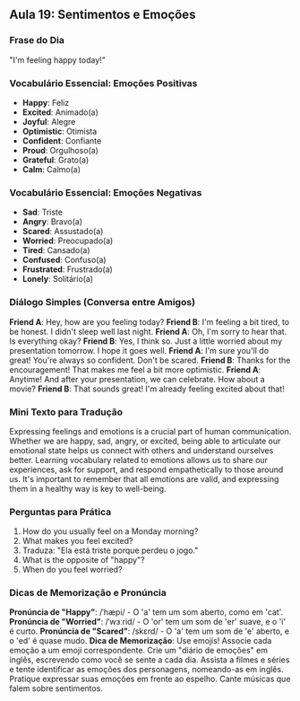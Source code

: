 ## Aula 19: Sentimentos e Emoções

### Frase do Dia

"I'm feeling happy today!"

### Vocabulário Essencial: Emoções Positivas

- **Happy**: Feliz
- **Excited**: Animado(a)
- **Joyful**: Alegre
- **Optimistic**: Otimista
- **Confident**: Confiante
- **Proud**: Orgulhoso(a)
- **Grateful**: Grato(a)
- **Calm**: Calmo(a)

### Vocabulário Essencial: Emoções Negativas

- **Sad**: Triste
- **Angry**: Bravo(a)
- **Scared**: Assustado(a)
- **Worried**: Preocupado(a)
- **Tired**: Cansado(a)
- **Confused**: Confuso(a)
- **Frustrated**: Frustrado(a)
- **Lonely**: Solitário(a)

### Diálogo Simples (Conversa entre Amigos)

**Friend A**: Hey, how are you feeling today?
**Friend B**: I'm feeling a bit tired, to be honest. I didn't sleep well last night.
**Friend A**: Oh, I'm sorry to hear that. Is everything okay?
**Friend B**: Yes, I think so. Just a little worried about my presentation tomorrow. I hope it goes well.
**Friend A**: I'm sure you'll do great! You're always so confident. Don't be scared.
**Friend B**: Thanks for the encouragement! That makes me feel a bit more optimistic.
**Friend A**: Anytime! And after your presentation, we can celebrate. How about a movie?
**Friend B**: That sounds great! I'm already feeling excited about that!

### Mini Texto para Tradução

Expressing feelings and emotions is a crucial part of human communication. Whether we are happy, sad, angry, or excited, being able to articulate our emotional state helps us connect with others and understand ourselves better. Learning vocabulary related to emotions allows us to share our experiences, ask for support, and respond empathetically to those around us. It's important to remember that all emotions are valid, and expressing them in a healthy way is key to well-being.

### Perguntas para Prática

1. How do you usually feel on a Monday morning?
2. What makes you feel excited?
3. Traduza: "Ela está triste porque perdeu o jogo."
4. What is the opposite of "happy"?
5. When do you feel worried?

### Dicas de Memorização e Pronúncia

**Pronúncia de "Happy"**: /ˈhæpi/ - O 'a' tem um som aberto, como em 'cat'.
**Pronúncia de "Worried"**: /ˈwɜːrid/ - O 'or' tem um som de 'er' suave, e o 'i' é curto.
**Pronúncia de "Scared"**: /skɛrd/ - O 'a' tem um som de 'e' aberto, e o 'ed' é quase mudo.
**Dica de Memorização**: Use emojis! Associe cada emoção a um emoji correspondente. Crie um "diário de emoções" em inglês, escrevendo como você se sente a cada dia. Assista a filmes e séries e tente identificar as emoções dos personagens, nomeando-as em inglês. Pratique expressar suas emoções em frente ao espelho. Cante músicas que falem sobre sentimentos.

